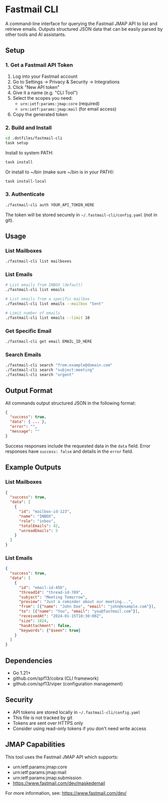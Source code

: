 # Fastmail CLI

A command-line interface for querying the Fastmail JMAP API to list and retrieve emails. Outputs structured JSON data that can be easily parsed by other tools and AI assistants.

## Setup

### 1. Get a Fastmail API Token

1. Log into your Fastmail account
2. Go to Settings → Privacy & Security → Integrations
3. Click "New API token"
4. Give it a name (e.g. "CLI Tool")
5. Select the scopes you need:
   - `urn:ietf:params:jmap:core` (required)
   - `urn:ietf:params:jmap:mail` (for email access)
6. Copy the generated token

### 2. Build and Install

```bash
cd .dotfiles/fastmail-cli
task setup
```

Install to system PATH:
```bash
task install
```

Or install to ~/bin (make sure ~/bin is in your PATH):
```bash
task install-local
```

### 3. Authenticate

```bash
./fastmail-cli auth YOUR_API_TOKEN_HERE
```

The token will be stored securely in `~/.fastmail-cli/config.yaml` (not in git).

## Usage

### List Mailboxes
```bash
./fastmail-cli list mailboxes
```

### List Emails
```bash
# List emails from INBOX (default)
./fastmail-cli list emails

# List emails from a specific mailbox
./fastmail-cli list emails --mailbox "Sent"

# Limit number of emails
./fastmail-cli list emails --limit 10
```

### Get Specific Email
```bash
./fastmail-cli get email EMAIL_ID_HERE
```

### Search Emails
```bash
./fastmail-cli search "from:example@domain.com"
./fastmail-cli search "subject:meeting"
./fastmail-cli search "urgent"
```

## Output Format

All commands output structured JSON in the following format:

```json
{
  "success": true,
  "data": { ... },
  "error": "",
  "message": ""
}
```

Success responses include the requested data in the `data` field.
Error responses have `success: false` and details in the `error` field.

## Example Outputs

### List Mailboxes
```json
{
  "success": true,
  "data": [
    {
      "id": "mailbox-id-123",
      "name": "INBOX",
      "role": "inbox",
      "totalEmails": 42,
      "unreadEmails": 5
    }
  ]
}
```

### List Emails
```json
{
  "success": true,
  "data": [
    {
      "id": "email-id-456",
      "threadId": "thread-id-789",
      "subject": "Meeting Tomorrow",
      "preview": "Just a reminder about our meeting...",
      "from": [{"name": "John Doe", "email": "john@example.com"}],
      "to": [{"name": "You", "email": "you@fastmail.com"}],
      "receivedAt": "2024-01-15T10:30:00Z",
      "size": 1024,
      "hasAttachment": false,
      "keywords": {"$seen": true}
    }
  ]
}
```

## Dependencies

- Go 1.21+
- github.com/spf13/cobra (CLI framework)
- github.com/spf13/viper (configuration management)

## Security

- API tokens are stored locally in `~/.fastmail-cli/config.yaml`
- This file is not tracked by git
- Tokens are sent over HTTPS only
- Consider using read-only tokens if you don't need write access

## JMAP Capabilities

This tool uses the Fastmail JMAP API which supports:
- urn:ietf:params:jmap:core
- urn:ietf:params:jmap:mail
- urn:ietf:params:jmap:submission
- https://www.fastmail.com/dev/maskedemail

For more information, see: https://www.fastmail.com/dev/